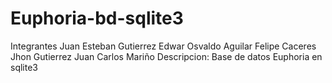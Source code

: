 # Euphoria-bd-sqlite3
Integrantes Juan Esteban Gutierrez Edwar Osvaldo Aguilar Felipe Caceres Jhon Gutierrez Juan Carlos Mariño
Descripcion: Base de datos Euphoria en sqlite3
